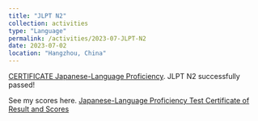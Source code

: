 ```yaml
---
title: "JLPT N2"
collection: activities
type: "Language"
permalink: /activities/2023-07-JLPT-N2
date: 2023-07-02
location: "Hangzhou, China"
---
```


[CERTIFICATE Japanese-Language Proficiency](https://zhuzixuan0809.github.io/files/Activities/Certificate-JL-Proficiency.pdf). JLPT N2 successfully passed!

See my scores here. [Japanese-Language Proficiency Test Certificate of Result and Scores](https://zhuzixuan0809.github.io/files/Activities/JLPT-Certificate-of-Result-and-Scores.pdf)
